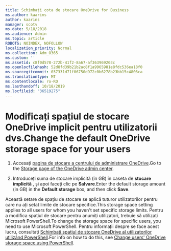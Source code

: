 ```yaml
---
title: Schimbați cota de stocare OneDrive for Business
ms.author: kaarins
author: kaarins
manager: scotv
ms.date: 5/18/2018
ms.audience: Admin
ms.topic: article
ROBOTS: NOINDEX, NOFOLLOW
localization_priority: Normal
ms.collection: Adm_O365
ms.custom: ''
ms.assetid: c8f0d578-272b-41f2-8a67-af363969203c
ms.openlocfilehash: 52d8fd39b21b2ac8f1a9965981e8fdc536ea18f0
ms.sourcegitcommit: 037331d71f06750d972c0b6278b23bb15c4806ca
ms.translationtype: MT
ms.contentlocale: ro-RO
ms.lasthandoff: 10/18/2019
ms.locfileid: "36519275"
---
```

# <a name="change-the-default-onedrive-storage-space-for-your-users"></a><span data-ttu-id="5e53b-102">Modificați spațiul de stocare OneDrive implicit pentru utilizatorii dvs.</span><span class="sxs-lookup"><span data-stu-id="5e53b-102">Change the default OneDrive storage space for your users</span></span>

1. <span data-ttu-id="5e53b-103">Accesați [pagina de stocare a centrului de administrare OneDrive](https://admin.onedrive.com/?v=StorageSettings).</span><span class="sxs-lookup"><span data-stu-id="5e53b-103">Go to the [Storage page of the OneDrive admin center](https://admin.onedrive.com/?v=StorageSettings).</span></span>
    
2. <span data-ttu-id="5e53b-104">Introduceți suma de stocare implicită (în GB) în caseta de **stocare implicită** , și apoi faceți clic pe **Salvare**.</span><span class="sxs-lookup"><span data-stu-id="5e53b-104">Enter the default storage amount (in GB) in the **Default storage** box, and then click **Save**.</span></span>
    
<span data-ttu-id="5e53b-105">Această setare de spațiu de stocare se aplică tuturor utilizatorilor pentru care nu ați setat limite de stocare specifice.</span><span class="sxs-lookup"><span data-stu-id="5e53b-105">This storage space setting applies to all users for whom you haven't set specific storage limits.</span></span> <span data-ttu-id="5e53b-106">Pentru a modifica spațiul de stocare pentru anumiți utilizatori, trebuie să utilizați Microsoft PowerShell.</span><span class="sxs-lookup"><span data-stu-id="5e53b-106">To change the storage space for specific users, you need to use Microsoft PowerShell.</span></span> <span data-ttu-id="5e53b-107">Pentru informații despre se face acest lucru, consultați [Schimbați spațiul de stocare OneDrive al utilizatorilor utilizând PowerShell](https://go.microsoft.com/fwlink/?linkid=866402).</span><span class="sxs-lookup"><span data-stu-id="5e53b-107">For info on how to do this, see [Change users' OneDrive storage space using PowerShell](https://go.microsoft.com/fwlink/?linkid=866402).</span></span>
  

